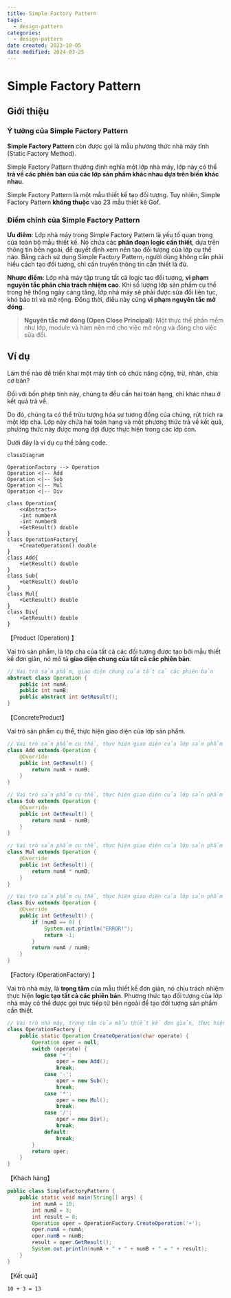 ```yaml
---
title: Simple Factory Pattern
tags:
  - design-pattern
categories:
  - design-pattern
date created: 2023-10-05
date modified: 2024-03-25
---
```


# Simple Factory Pattern

## Giới thiệu

### Ý tưởng của Simple Factory Pattern

**Simple Factory Pattern** còn được gọi là mẫu phương thức nhà máy tĩnh (Static Factory Method).

Simple Factory Pattern thường định nghĩa một lớp nhà máy, lớp này có thể **trả về các phiên bản của các lớp sản phẩm khác nhau dựa trên biến khác nhau**.

Simple Factory Pattern là một mẫu thiết kế tạo đối tượng. Tuy nhiên, Simple Factory Pattern **không thuộc** vào 23 mẫu thiết kế Gof.

### Điểm chính của Simple Factory Pattern

**Ưu điểm**: Lớp nhà máy trong Simple Factory Pattern là yếu tố quan trọng của toàn bộ mẫu thiết kế. Nó chứa các **phân đoạn logic cần thiết**, dựa trên thông tin bên ngoài, để quyết định xem nên tạo đối tượng của lớp cụ thể nào. Bằng cách sử dụng Simple Factory Pattern, người dùng không cần phải hiểu cách tạo đối tượng, chỉ cần truyền thông tin cần thiết là đủ.

**Nhược điểm**: Lớp nhà máy tập trung tất cả logic tạo đối tượng, **vi phạm nguyên tắc phân chia trách nhiệm cao**. Khi số lượng lớp sản phẩm cụ thể trong hệ thống ngày càng tăng, lớp nhà máy sẽ phải được sửa đổi liên tục, khó bảo trì và mở rộng. Đồng thời, điều này cũng **vi phạm nguyên tắc mở đóng**.

> **Nguyên tắc mở đóng (Open Close Principal)**: Một thực thể phần mềm như lớp, module và hàm nên mở cho việc mở rộng và đóng cho việc sửa đổi.

## Ví dụ

Làm thế nào để triển khai một máy tính có chức năng cộng, trừ, nhân, chia cơ bản?

Đối với bốn phép tính này, chúng ta đều cần hai toán hạng, chỉ khác nhau ở kết quả trả về.

Do đó, chúng ta có thể trừu tượng hóa sự tương đồng của chúng, rút trích ra một lớp cha. Lớp này chứa hai toán hạng và một phương thức trả về kết quả, phương thức này được mong đợi được thực hiện trong các lớp con.

Dưới đây là ví dụ cụ thể bằng code.

```mermaid
classDiagram

OperationFactory --> Operation
Operation <|-- Add
Operation <|-- Sub
Operation <|-- Mul
Operation <|-- Div

class Operation{
	<<Abstract>>
	-int numberA
	-int numberB
	+GetResult() double
}
class OperationFactory{
	+CreateOperation() double
}
class Add{
    +GetResult() double
}
class Sub{
    +GetResult() double
}
class Mul{
    +GetResult() double
}
class Div{
    +GetResult() double
}
```

【Product (Operation) 】

Vai trò sản phẩm, là lớp cha của tất cả các đối tượng được tạo bởi mẫu thiết kế đơn giản, nó mô tả **giao diện chung của tất cả các phiên bản**.

```java
// Vai trò sản phẩm, giao diện chung của tất cả các phiên bản
abstract class Operation {
    public int numA;
    public int numB;
    public abstract int GetResult();
}
```

【ConcreteProduct】

Vai trò sản phẩm cụ thể, thực hiện giao diện của lớp sản phẩm.

```java
// Vai trò sản phẩm cụ thể, thực hiện giao diện của lớp sản phẩm
class Add extends Operation {
    @Override
    public int GetResult() {
        return numA + numB;
    }
}

// Vai trò sản phẩm cụ thể, thực hiện giao diện của lớp sản phẩm
class Sub extends Operation {
    @Override
    public int GetResult() {
        return numA - numB;
    }
}

// Vai trò sản phẩm cụ thể, thực hiện giao diện của lớp sản phẩm
class Mul extends Operation {
    @Override
    public int GetResult() {
        return numA * numB;
    }
}

// Vai trò sản phẩm cụ thể, thực hiện giao diện của lớp sản phẩm
class Div extends Operation {
    @Override
    public int GetResult() {
        if (numB == 0) {
            System.out.println("ERROR!");
            return -1;
        }
        return numA / numB;
    }
}
```

【Factory (OperationFactory) 】

Vai trò nhà máy, là **trọng tâm** của mẫu thiết kế đơn giản, nó chịu trách nhiệm thực hiện **logic tạo tất cả các phiên bản**. Phương thức tạo đối tượng của lớp nhà máy có thể được gọi trực tiếp từ bên ngoài để tạo đối tượng sản phẩm cần thiết.

```java
// Vai trò nhà máy, trọng tâm của mẫu thiết kế đơn giản, thực hiện logic tạo tất cả các phiên bản
class OperationFactory {
    public static Operation CreateOperation(char operate) {
        Operation oper = null;
        switch (operate) {
            case '+':
                oper = new Add();
                break;
            case '-':
                oper = new Sub();
                break;
            case '*':
                oper = new Mul();
                break;
            case '/':
                oper = new Div();
                break;
            default:
                break;
        }
        return oper;
    }
}
```

【Khách hàng】

```java
public class SimpleFactoryPattern {
    public static void main(String[] args) {
        int numA = 10;
        int numB = 3;
        int result = 0;
        Operation oper = OperationFactory.CreateOperation('+');
        oper.numA = numA;
        oper.numB = numB;
        result = oper.GetResult();
        System.out.println(numA + " + " + numB + " = " + result);
    }
}
```

【Kết quả】

```
10 + 3 = 13
```
